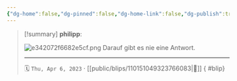 ```yaml
---
{"dg-home":false,"dg-pinned":false,"dg-home-link":false,"dg-publish":true,"type":"blip","disabled rules":["yaml-title","yaml-title-alias","file-name-heading"],"title":"philipp on mastodon @ 2023-04-06","created-date":"2023-04-06T09:00:26","id":110151049323766080,"updated-date":"2025-05-02T08:50:43","dg-path":"blips/110151049323766083.md","permalink":"/blips/110151049323766083/","dgPassFrontmatter":true,"created":"2023-04-06T09:00:26","updated":"2025-05-02T08:50:43"}
---
```


> [!summary] **philipp**:
>
> ![e342072f6682e5cf.png](/img/user/attachments/e342072f6682e5cf.png)
> Darauf gibt es nie eine Antwort.
> - - -
>
> 🗓️ `Thu, Apr 6, 2023` · [[public/blips/110151049323766083\|🔗]]
{ #blip}

